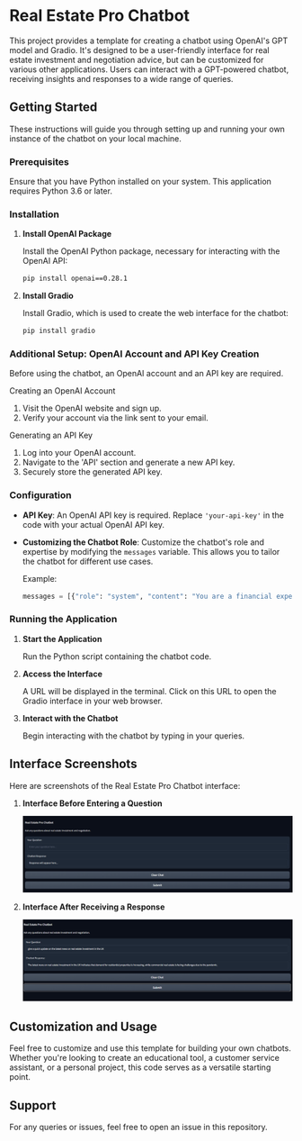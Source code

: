
# Real Estate Pro Chatbot

This project provides a template for creating a chatbot using OpenAI's GPT model and Gradio. It's designed to be a user-friendly interface for real estate investment and negotiation advice, but can be customized for various other applications. Users can interact with a GPT-powered chatbot, receiving insights and responses to a wide range of queries.

## Getting Started

These instructions will guide you through setting up and running your own instance of the chatbot on your local machine.

### Prerequisites

Ensure that you have Python installed on your system. This application requires Python 3.6 or later.

### Installation

1. **Install OpenAI Package**

   Install the OpenAI Python package, necessary for interacting with the OpenAI API:

   ```bash
   pip install openai==0.28.1
   ```

2. **Install Gradio**

   Install Gradio, which is used to create the web interface for the chatbot:

   ```bash
   pip install gradio
   ```
### Additional Setup: OpenAI Account and API Key Creation
Before using the chatbot, an OpenAI account and an API key are required.

Creating an OpenAI Account
1. Visit the OpenAI website and sign up.
2. Verify your account via the link sent to your email.

Generating an API Key
1. Log into your OpenAI account.
2. Navigate to the 'API' section and generate a new API key.
3. Securely store the generated API key.

### Configuration

- **API Key**: An OpenAI API key is required. Replace `'your-api-key'` in the code with your actual OpenAI API key.
- **Customizing the Chatbot Role**: Customize the chatbot's role and expertise by modifying the `messages` variable. This allows you to tailor the chatbot for different use cases.

  Example:
  ```python
  messages = [{"role": "system", "content": "You are a financial expert specializing in real estate investment and negotiation. You answer the financial questions in less than 20 words."}]
  ```

### Running the Application

1. **Start the Application**

   Run the Python script containing the chatbot code.

2. **Access the Interface**

   A URL will be displayed in the terminal. Click on this URL to open the Gradio interface in your web browser.

3. **Interact with the Chatbot**

   Begin interacting with the chatbot by typing in your queries.

## Interface Screenshots

Here are screenshots of the Real Estate Pro Chatbot interface:

1. **Interface Before Entering a Question**

   ![Interface Before Question](chatbot_before.png)

2. **Interface After Receiving a Response**

   ![Interface After Response](chatbot_after.png)

## Customization and Usage

Feel free to customize and use this template for building your own chatbots. Whether you're looking to create an educational tool, a customer service assistant, or a personal project, this code serves as a versatile starting point.

## Support

For any queries or issues, feel free to open an issue in this repository.

